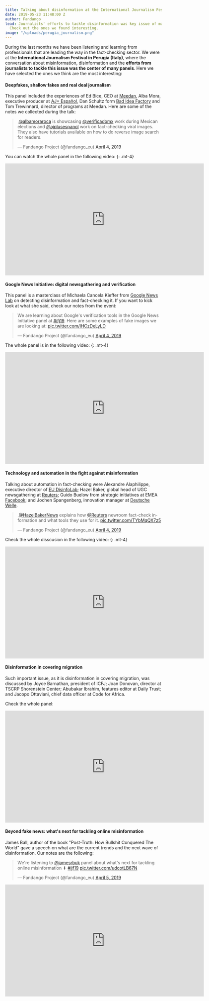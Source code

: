 ```yaml
---
title: Talking about disinformation at the International Journalism Festival
date: 2019-05-23 11:48:00 Z
author: Fandango
lead: Journalists' efforts to tackle disinformation was key issue of many panels.
  Check out the ones we found interesting.
image: "/uploads/perugia_journalism.png"
---
```


During the last months we have been listening and learning from professionals that are leading the way in the fact-checking sector. We were at the **International Journalism Festival in Perugia (Italy)**, where the conversation about misinformation, disinformation and the **efforts from journalists to tackle this issue was the center of many panels**. Here we have selected the ones we think are the most interesting: 

#### Deepfakes, shallow fakes and real deal journalism

This panel included the experiences of Ed Bice, CEO at [Meedan](https://meedan.com/en/), Alba Mora, executive producer at [AJ+ Español](https://www.ajplus.net/espanol), Dan Schultz form [Bad Idea Factory](https://biffud.com) and Tom Trewinnard,
director of programs at Meedan. Here are some of the notes we collected during the talk:

<blockquote class="twitter-tweet" data-conversation="none" data-lang="en"><p lang="en" dir="ltr">.<a href="https://twitter.com/albamoraroca?ref_src=twsrc%5Etfw">@albamoraroca</a> is showcasing <a href="https://twitter.com/VerificadoMX?ref_src=twsrc%5Etfw">@verificadomx</a> work during Mexican elections and <a href="https://twitter.com/ajplusespanol?ref_src=twsrc%5Etfw">@ajplusespanol</a> work on fact-checking viral images. They also have tutorials available on how to do reverse image search for readers.</p>&mdash; Fandango Project (@fandango_eu) <a href="https://twitter.com/fandango_eu/status/1113752958947274753?ref_src=twsrc%5Etfw">April 4, 2019</a></blockquote>

You can watch the whole panel in the following video:
{: .mt-4}

<div class="video mb-5">
<iframe width="640" height="360" src="https://www.youtube.com/embed/_Xpr5dzozz0?rel=0&amp;controls=1&amp;showinfo=0" frameborder="0" allowfullscreen></iframe>
</div>

#### Google News Initiative: digital newsgathering and verification

This panel is a masterclass of Michaela Cancela Kieffer from [Google News Lab](https://newsinitiative.withgoogle.com/training/) on detecting disinformation and fact-checking it. If you want to kick look at what she said, check our notes from the event:

<blockquote class="twitter-tweet" data-lang="en"><p lang="en" dir="ltr">We are learning about Google&#39;s verification tools in the Google News Initiative panel at <a href="https://twitter.com/hashtag/ifj19?src=hash&amp;ref_src=twsrc%5Etfw">#ifj19</a>. Here are some examples of fake images we are looking at: <a href="https://t.co/IHCzDeLyLD">pic.twitter.com/IHCzDeLyLD</a></p>&mdash; Fandango Project (@fandango_eu) <a href="https://twitter.com/fandango_eu/status/1113781901196713985?ref_src=twsrc%5Etfw">April 4, 2019</a></blockquote>

The whole panel is in the following video:
{: .mt-4}

<div class="video mb-5">
<iframe width="640" height="360" src="https://www.youtube.com/embed/E74aD1Jdtlg?rel=0&amp;controls=1&amp;showinfo=0" frameborder="0" allowfullscreen></iframe>
</div>

#### Technology and automation in the fight against misinformation

Talking about automation in fact-checking were Alexandre Alaphilippe, executive director of [EU DisinfoLab](https://www.disinfo.eu); Hazel Baker, global head of UGC newsgathering at [Reuters](https://www.reuterscommunity.com); Guido Buelow from strategic initiatives at EMEA [Facebook](https://www.facebook.com/business); and Jochen Spangenberg, innovation manager at [Deutsche Welle](https://www.dw.com/en/top-stories/s-9097).

<blockquote class="twitter-tweet" data-conversation="none" data-lang="en"><p lang="en" dir="ltr">.<a href="https://twitter.com/HazelBakerNews?ref_src=twsrc%5Etfw">@HazelBakerNews</a> explains how <a href="https://twitter.com/Reuters?ref_src=twsrc%5Etfw">@Reuters</a> newroom fact-check information and what tools they use for it. <a href="https://t.co/TYbMqQX7z5">pic.twitter.com/TYbMqQX7z5</a></p>&mdash; Fandango Project (@fandango_eu) <a href="https://twitter.com/fandango_eu/status/1113842717795213318?ref_src=twsrc%5Etfw">April 4, 2019</a></blockquote>

Check the whole disscusion in the following video:
{: .mt-4}

<div class="video mb-5">
<iframe width="640" height="360" src="https://www.youtube.com/embed/z0PVaug4MWE?rel=0&amp;controls=1&amp;showinfo=0" frameborder="0" allowfullscreen></iframe>
</div>

#### Disinformation in covering migration

Such important issue, as it is disinformation in covering migration, was discussed by Joyce Barnathan, president of ICFJ; Joan Donovan, director at TSCRP Shorenstein Center; Abubakar Ibrahim, features editor at Daily Trust; and Jacopo Ottaviani, chief data officer at Code for Africa. 

Check the whole panel:

<div class="video mb-5">
<iframe width="640" height="360" src="https://www.youtube.com/embed/QkW5w3ug7XM?rel=0&amp;controls=1&amp;showinfo=0" frameborder="0" allowfullscreen></iframe>
</div>

#### Beyond fake news: what's next for tackling online misinformation

James Ball, author of the book "Post-Truth: How Bullshit Conquered The World" gave a speech on what are the current trends and the next wave of disinformation. Our notes are the following: 

<blockquote class="twitter-tweet" data-lang="en"><p lang="en" dir="ltr">We&#39;re listening to <a href="https://twitter.com/jamesrbuk?ref_src=twsrc%5Etfw">@jamesrbuk</a> panel about what&#39;s next for tackling online misinformation ⬇ <a href="https://twitter.com/hashtag/ijf19?src=hash&amp;ref_src=twsrc%5Etfw">#ijf19</a> <a href="https://t.co/udcotLB67N">pic.twitter.com/udcotLB67N</a></p>&mdash; Fandango Project (@fandango_eu) <a href="https://twitter.com/fandango_eu/status/1114169866246864896?ref_src=twsrc%5Etfw">April 5, 2019</a></blockquote>

<div class="video">
<iframe width="640" height="360" src="https://www.youtube.com/embed/6CU2MspWqIw?rel=0&amp;controls=1&amp;showinfo=0" frameborder="0" allowfullscreen></iframe>
</div>

<!-- Twitter Script -->
<script async src="https://platform.twitter.com/widgets.js" charset="utf-8"></script>

<style>
#twitter-widget-0{ max-height: none !important; }
</style>
